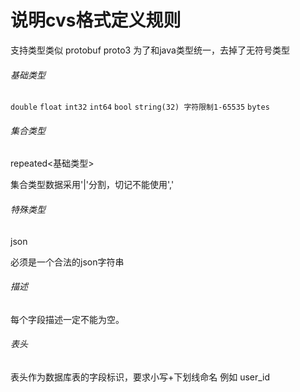 # 说明cvs格式定义规则

支持类型类似 protobuf proto3 
为了和java类型统一，去掉了无符号类型

###### 基础类型

`double`
`float`
`int32`
`int64`
`bool`
`string(32) 字符限制1-65535`
`bytes`

###### 集合类型

repeated<基础类型> 

集合类型数据采用'|'分割，切记不能使用','

###### 特殊类型

json

必须是一个合法的json字符串


###### 描述

每个字段描述一定不能为空。


###### 表头

表头作为数据库表的字段标识，要求小写+下划线命名
例如 user_id